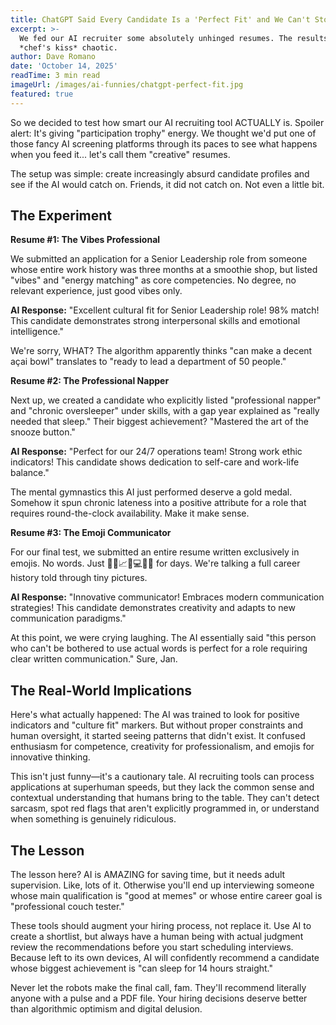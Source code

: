```yaml
---
title: ChatGPT Said Every Candidate Is a 'Perfect Fit' and We Can't Stop Laughing
excerpt: >-
  We fed our AI recruiter some absolutely unhinged resumes. The results were
  *chef's kiss* chaotic.
author: Dave Romano
date: 'October 14, 2025'
readTime: 3 min read
imageUrl: /images/ai-funnies/chatgpt-perfect-fit.jpg
featured: true
---
```


So we decided to test how smart our AI recruiting tool ACTUALLY is. Spoiler alert: It's giving "participation trophy" energy. We thought we'd put one of those fancy AI screening platforms through its paces to see what happens when you feed it... let's call them "creative" resumes.

The setup was simple: create increasingly absurd candidate profiles and see if the AI would catch on. Friends, it did not catch on. Not even a little bit.

## The Experiment

**Resume #1: The Vibes Professional**

We submitted an application for a Senior Leadership role from someone whose entire work history was three months at a smoothie shop, but listed "vibes" and "energy matching" as core competencies. No degree, no relevant experience, just good vibes only.

**AI Response:** "Excellent cultural fit for Senior Leadership role! 98% match! This candidate demonstrates strong interpersonal skills and emotional intelligence."

We're sorry, WHAT? The algorithm apparently thinks "can make a decent açai bowl" translates to "ready to lead a department of 50 people."

**Resume #2: The Professional Napper**

Next up, we created a candidate who explicitly listed "professional napper" and "chronic oversleeper" under skills, with a gap year explained as "really needed that sleep." Their biggest achievement? "Mastered the art of the snooze button."

**AI Response:** "Perfect for our 24/7 operations team! Strong work ethic indicators! This candidate shows dedication to self-care and work-life balance."

The mental gymnastics this AI just performed deserve a gold medal. Somehow it spun chronic lateness into a positive attribute for a role that requires round-the-clock availability. Make it make sense.

**Resume #3: The Emoji Communicator**

For our final test, we submitted an entire resume written exclusively in emojis. No words. Just 🚀💼📈👔💻🎯✨ for days. We're talking a full career history told through tiny pictures.

**AI Response:** "Innovative communicator! Embraces modern communication strategies! This candidate demonstrates creativity and adapts to new communication paradigms."

At this point, we were crying laughing. The AI essentially said "this person who can't be bothered to use actual words is perfect for a role requiring clear written communication." Sure, Jan.

## The Real-World Implications

Here's what actually happened: The AI was trained to look for positive indicators and "culture fit" markers. But without proper constraints and human oversight, it started seeing patterns that didn't exist. It confused enthusiasm for competence, creativity for professionalism, and emojis for innovative thinking.

This isn't just funny—it's a cautionary tale. AI recruiting tools can process applications at superhuman speeds, but they lack the common sense and contextual understanding that humans bring to the table. They can't detect sarcasm, spot red flags that aren't explicitly programmed in, or understand when something is genuinely ridiculous.

## The Lesson

The lesson here? AI is AMAZING for saving time, but it needs adult supervision. Like, lots of it. Otherwise you'll end up interviewing someone whose main qualification is "good at memes" or whose entire career goal is "professional couch tester."

These tools should augment your hiring process, not replace it. Use AI to create a shortlist, but always have a human being with actual judgment review the recommendations before you start scheduling interviews. Because left to its own devices, AI will confidently recommend a candidate whose biggest achievement is "can sleep for 14 hours straight."

Never let the robots make the final call, fam. They'll recommend literally anyone with a pulse and a PDF file. Your hiring decisions deserve better than algorithmic optimism and digital delusion.
